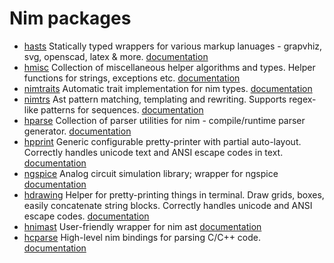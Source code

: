 # Nim packages

- [hasts](https://github.com/haxscramper/hasts) Statically typed wrappers for various markup lanuages - grapvhiz, svg, openscad, latex & more. [documentation](https://haxscramper.github.io/hasts-doc/src/hasts/graphviz_ast.html)
- [hmisc](https://github.com/haxscramper/hmisc) Collection of miscellaneous helper algorithms and types. Helper functions for strings, exceptions etc. [documentation](https://haxscramper.github.io/hmisc-doc/src/hmisc.html)
- [nimtraits](https://github.com/haxscramper/nimtraits) Automatic trait implementation for nim types. [documentation](https://haxscramper.github.io/nimtraits-doc/src/nimtraits.html)
- [nimtrs](https://github.com/haxscramper/nimtrs) Ast pattern matching, templating and rewriting. Supports regex-like patterns for sequences. [documentation](https://haxscramper.github.io/nimtrs-doc/src/nimtrs/trscore.html)
- [hparse](https://github.com/haxscramper/hparse)  Collection of parser utilities for nim - compile/runtime parser generator. [documentation](https://haxscramper.github.io/hparse-doc/src/hparse.html)
- [hpprint](https://github.com/haxscramper/hpprint) Generic configurable pretty-printer with partial auto-layout. Correctly handles unicode text and ANSI escape codes in text. [documentation](https://haxscramper.github.io/hpprint-doc/src/hpprint.html)
- [ngspice](https://github.com/haxscramper/ngspice) Analog circuit simulation library; wrapper for ngspice [documentation](https://haxscramper.github.io/ngspice-doc/src/ngspice.html)
- [hdrawing](https://github.com/haxscramper/hdrawing) Helper for pretty-printing things in terminal. Draw grids, boxes, easily concatenate string blocks. Correctly handles unicode and ANSI escape codes. [documentation](https://haxscramper.github.io/hdrawing-doc/src/hdrawing.html)
- [hnimast](https://github.com/haxscramper/hnimast) User-friendly wrapper for nim ast [documentation](https://haxscramper.github.io/hnimast-doc/src/hnimast.html)
- [hcparse](https://github.com/haxscramper/hcparse) High-level nim bindings for parsing C/C++ code. [documentation](https://haxscramper.github.io/hcparse-doc/src/hcparse/libclang_raw/index.html)
